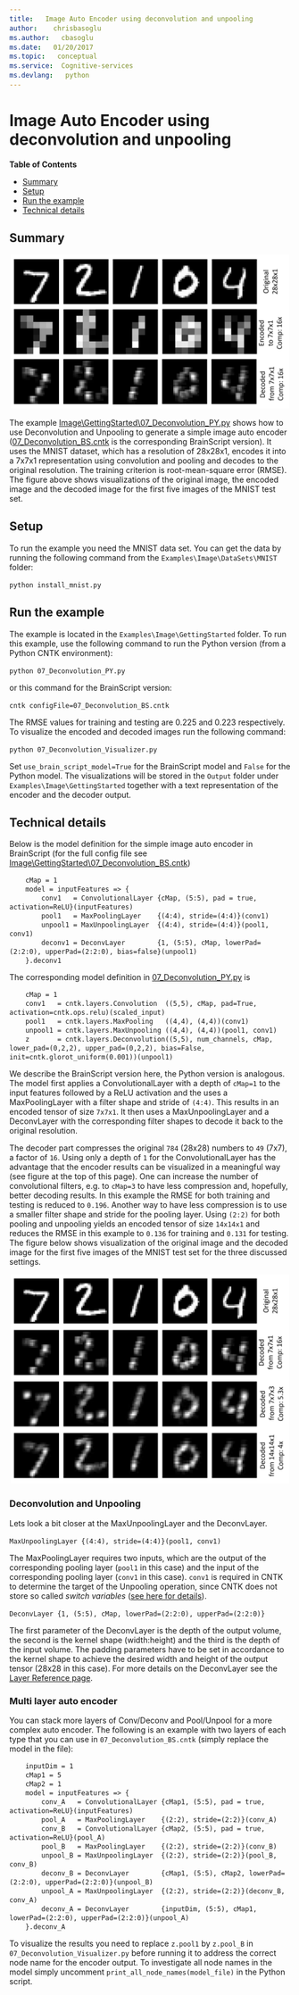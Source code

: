 ```yaml
---
title:   Image Auto Encoder using deconvolution and unpooling
author:    chrisbasoglu
ms.author:   cbasoglu
ms.date:   01/20/2017
ms.topic:   conceptual
ms.service:  Cognitive-services
ms.devlang:   python
---
```


# Image Auto Encoder using deconvolution and unpooling

**Table of Contents**

- [Summary](#summary)
- [Setup](#setup)
- [Run the example](#run-the-example)
- [Technical details](#technical-details)

## Summary

<p align="center">
<a target="_blank" href="./pictures/ImageAutoEncoder/imageAutoEncoder_16x.png"><img src="./pictures/ImageAutoEncoder/imageAutoEncoder_16x.png" alt="image" width="500"/></a>
</p>

The example [Image\GettingStarted\07_Deconvolution_PY.py](https://github.com/Microsoft/CNTK/tree/release/latest/Examples/Image/GettingStarted/07_Deconvolution_PY.py) shows how to use Deconvolution and Unpooling to generate a simple image auto encoder ([07_Deconvolution_BS.cntk](https://github.com/Microsoft/CNTK/tree/release/latest/Examples/Image/GettingStarted/07_Deconvolution_BS.cntk) is the corresponding BrainScript version). It uses the MNIST dataset, which has a resolution of 28x28x1, encodes it into a 7x7x1 representation using convolution and pooling and decodes to the original resolution. The training criterion is root-mean-square error (RMSE). 
The figure above shows visualizations of the original image, the encoded image and the decoded image for the first five images of the MNIST test set.

## Setup

To run the example you need the MNIST data set. You can get the data by running the following command from the `Examples\Image\DataSets\MNIST` folder:

`python install_mnist.py`

## Run the example

The example is located in the `Examples\Image\GettingStarted` folder. To run this example, use the following command to run the Python version (from a Python CNTK environment):

`python 07_Deconvolution_PY.py`

or this command for the BrainScript version:

`cntk configFile=07_Deconvolution_BS.cntk`

The RMSE values for training and testing are 0.225 and 0.223 respectively. To visualize the encoded and decoded images run the following command:

`python 07_Deconvolution_Visualizer.py`

Set `use_brain_script_model=True` for the BrainScript model and `False` for the Python model. 
The visualizations will be stored in the `Output` folder under `Examples\Image\GettingStarted` together with a text representation of the encoder and the decoder output. 

## Technical details

Below is the model definition for the simple image auto encoder in BrainScript (for the full config file see [Image\GettingStarted\07_Deconvolution_BS.cntk](https://github.com/Microsoft/CNTK/tree/release/latest/Examples/Image/GettingStarted/07_Deconvolution_BS.cntk))

        cMap = 1
        model = inputFeatures => {
            conv1   = ConvolutionalLayer {cMap, (5:5), pad = true, activation=ReLU}(inputFeatures)
            pool1   = MaxPoolingLayer    {(4:4), stride=(4:4)}(conv1)
            unpool1 = MaxUnpoolingLayer  {(4:4), stride=(4:4)}(pool1, conv1)
            deconv1 = DeconvLayer        {1, (5:5), cMap, lowerPad=(2:2:0), upperPad=(2:2:0), bias=false}(unpool1)
        }.deconv1

The corresponding model definition in [07_Deconvolution_PY.py](https://github.com/Microsoft/CNTK/tree/release/latest/Examples/Image/GettingStarted/07_Deconvolution_PY.py) is

        cMap = 1
        conv1   = cntk.layers.Convolution  ((5,5), cMap, pad=True, activation=cntk.ops.relu)(scaled_input)
        pool1   = cntk.layers.MaxPooling   ((4,4), (4,4))(conv1)
        unpool1 = cntk.layers.MaxUnpooling ((4,4), (4,4))(pool1, conv1)
        z       = cntk.layers.Deconvolution((5,5), num_channels, cMap, lower_pad=(0,2,2), upper_pad=(0,2,2), bias=False, init=cntk.glorot_uniform(0.001))(unpool1)
        
We describe the BrainScript version here, the Python version is analogous. The model first applies a ConvolutionalLayer with a depth of `cMap=1` to the input features followed by a ReLU activation and the uses a MaxPoolingLayer with a filter shape and stride of `(4:4)`. This results in an encoded tensor of size `7x7x1`. It then uses a MaxUnpoolingLayer and a DeconvLayer with the corresponding filter shapes to decode it back to the original resolution. 

The decoder part compresses the original `784` (28x28) numbers to `49` (7x7), a factor of `16`. Using only a depth of `1` for the ConvolutionalLayer has the advantage that the encoder results can be visualized in a meaningful way (see figure at the top of this page). One can increase the number of convolutional filters, e.g. to `cMap=3` to have less compression and, hopefully, better decoding results. In this example the RMSE for both training and testing is reduced to `0.196`. Another way to have less compression is to use a smaller filter shape and stride for the pooling layer. Using `(2:2)` for both pooling and unpooling yields an encoded tensor of size `14x14x1` and reduces the RMSE in this example to `0.136` for training and `0.131` for testing. The figure below shows visualization of the original image and the decoded image for the first five images of the MNIST test set for the three discussed settings.

<p align="center">
<a target="_blank" href="./pictures/ImageAutoEncoder/imageAutoEncoder_cmp.png"><img src="./pictures/ImageAutoEncoder/imageAutoEncoder_cmp.png" alt="image" width="500"/></a>
</p>

### Deconvolution and Unpooling

Lets look a bit closer at the MaxUnpoolingLayer and the DeconvLayer.

`MaxUnpoolingLayer {(4:4), stride=(4:4)}(pool1, conv1)`

The MaxPoolingLayer requires two inputs, which are the output of the corresponding pooling layer (`pool1` in this case) and the input of the corresponding pooling layer (`conv1` in this case). `conv1` is required in CNTK to determine the target of the Unpooling operation, since CNTK does not store so called _switch variables_ ([see here for details](https://arxiv.org/abs/1505.04366)). 

`DeconvLayer {1, (5:5), cMap, lowerPad=(2:2:0), upperPad=(2:2:0)}`

The first parameter of the DeconvLayer is the depth of the output volume, the second is the kernel shape (width:height) and the third is the depth of the input volume. The padding parameters have to be set in accordance to the kernel shape to achieve the desired width and height of the output tensor (28x28 in this case). For more details on the DeconvLayer see the [Layer Reference page](./BrainScript-Layers-Reference.md#deconvlayer).

### Multi layer auto encoder

You can stack more layers of Conv/Deconv and Pool/Unpool for a more complex auto encoder. The following is an example with two layers of each type that you can use in `07_Deconvolution_BS.cntk` (simply replace the model in the file):

        inputDim = 1
        cMap1 = 5
        cMap2 = 1
        model = inputFeatures => {
            conv_A   = ConvolutionalLayer {cMap1, (5:5), pad = true, activation=ReLU}(inputFeatures)
            pool_A   = MaxPoolingLayer    {(2:2), stride=(2:2)}(conv_A)
            conv_B   = ConvolutionalLayer {cMap2, (5:5), pad = true, activation=ReLU}(pool_A)
            pool_B   = MaxPoolingLayer    {(2:2), stride=(2:2)}(conv_B)
            unpool_B = MaxUnpoolingLayer  {(2:2), stride=(2:2)}(pool_B, conv_B)
            deconv_B = DeconvLayer        {cMap1, (5:5), cMap2, lowerPad=(2:2:0), upperPad=(2:2:0)}(unpool_B)
            unpool_A = MaxUnpoolingLayer  {(2:2), stride=(2:2)}(deconv_B, conv_A)
            deconv_A = DeconvLayer        {inputDim, (5:5), cMap1, lowerPad=(2:2:0), upperPad=(2:2:0)}(unpool_A)
        }.deconv_A

To visualize the results you need to replace `z.pool1` by `z.pool_B` in `07_Deconvolution_Visualizer.py` before running it to address the correct node name for the encoder output. To investigate all node names in the model simply uncomment `print_all_node_names(model_file)` in the Python script.
